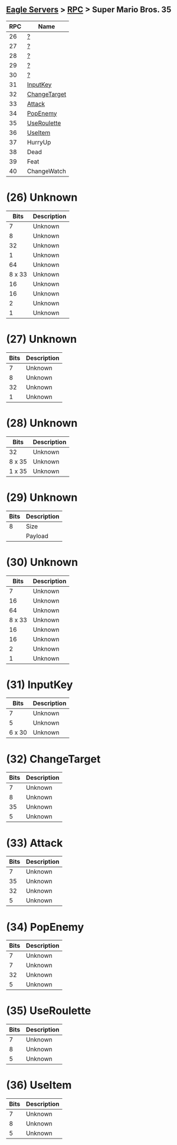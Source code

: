 [Eagle Servers](Eagle-Protocol) > [RPC](Eagle-RPC) > Super Mario Bros. 35
---

| RPC | Name |
| --- | --- |
| 26 | [?](#26-unknown) |
| 27 | [?](#27-unknown) |
| 28 | [?](#28-unknown) |
| 29 | [?](#29-unknown) |
| 30 | [?](#30-unknown) |
| 31 | [InputKey](#31-inputkey) |
| 32 | [ChangeTarget](#32-changetarget) |
| 33 | [Attack](#33-attack) |
| 34 | [PopEnemy](#34-popenemy) |
| 35 | [UseRoulette](#35-useroulette) |
| 36 | [UseItem](#36-useitem) |
| 37 | HurryUp |
| 38 | Dead |
| 39 | Feat |
| 40 | ChangeWatch |

# (26) Unknown
| Bits | Description |
| --- | --- |
| 7 | Unknown |
| 8 | Unknown |
| 32 | Unknown |
| 1 | Unknown |
| 64 | Unknown |
| 8 x 33 | Unknown |
| 16 | Unknown |
| 16 | Unknown |
| 2 | Unknown |
| 1 | Unknown |

# (27) Unknown
| Bits | Description |
| --- | --- |
| 7 | Unknown |
| 8 | Unknown |
| 32 | Unknown |
| 1 | Unknown |

# (28) Unknown
| Bits | Description |
| --- | --- |
| 32 | Unknown |
| 8 x 35 | Unknown |
| 1 x 35 | Unknown |

# (29) Unknown
| Bits | Description |
| --- | --- |
| 8 | Size |
| | Payload |

# (30) Unknown
| Bits | Description |
| --- | --- |
| 7 | Unknown |
| 16 | Unknown |
| 64 | Unknown |
| 8 x 33 | Unknown |
| 16 | Unknown |
| 16 | Unknown |
| 2 | Unknown |
| 1 | Unknown |

# (31) InputKey
| Bits | Description |
| --- | --- |
| 7 | Unknown |
| 5 | Unknown |
| 6 x 30 | Unknown |

# (32) ChangeTarget
| Bits | Description |
| --- | --- |
| 7 | Unknown |
| 8 | Unknown |
| 35 | Unknown |
| 5 | Unknown |

# (33) Attack
| Bits | Description |
| --- | --- |
| 7 | Unknown |
| 35 | Unknown |
| 32 | Unknown |
| 5 | Unknown |

# (34) PopEnemy
| Bits | Description |
| --- | --- |
| 7 | Unknown |
| 7 | Unknown |
| 32 | Unknown |
| 5 | Unknown |

# (35) UseRoulette
| Bits | Description |
| --- | --- |
| 7 | Unknown |
| 8 | Unknown |
| 5 | Unknown |

# (36) UseItem
| Bits | Description |
| --- | --- |
| 7 | Unknown |
| 8 | Unknown |
| 5 | Unknown |